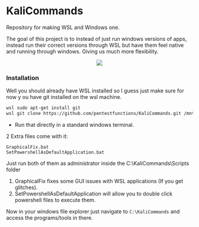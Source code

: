 # KaliCommands
Repository for making WSL and Windows one. 

The goal of this project is to instead of just run windows versions of apps, instead run their correct versions through WSL but have them feel native and running through windows. Giving us much more flexibility. 

<p align="center">
  <img src="static/WSLToWindows.gif">
</p>


### Installation
Well you should already have WSL installed so I guess just make sure for now y ou have git installed on the wsl machine.

```bash
wsl sudo apt-get install git
wsl git clone https://github.com/pentestfunctions/KaliCommands.git /mnt/c/KaliCommands
```
- Run that directly in a standard windows terminal. 

2 Extra files come with it:
```
GraphicalFix.bat
SetPowershellAsDefaultApplication.bat
```

Just run both of them as administrator inside the C:\KaliCommands\Scripts folder
1. GraphicalFix fixes some GUI issues with WSL applications (If you get glitches).
2. SetPowershellAsDefaultApplication will allow you to double click powershell files to execute them. 

Now in your windows file explorer just navigate to `C:\KaliCommands` and access the programs/tools in there.
